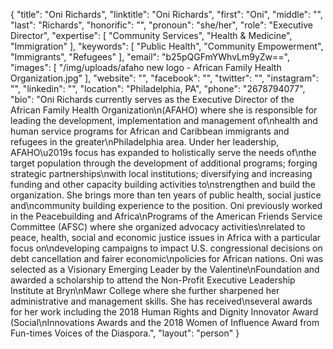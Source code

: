 {
  "title": "Oni Richards",
  "linktitle": "Oni Richards",
  "first": "Oni",
  "middle": "",
  "last": "Richards",
  "honorific": "",
  "pronoun": "she/her",
  "role": "Executive Director",
  "expertise": [
    "Community Services",
    "Health & Medicine",
    "Immigration"
  ],
  "keywords": [
    "Public Health",
    "Community Empowerment",
    "Immigrants",
    "Refugees"
  ],
  "email": "b25pQGFmYWhvLm9yZw==",
  "images": [
    "/img/uploads/afaho new logo - African Family Health Organization.jpg"
  ],
  "website": "",
  "facebook": "",
  "twitter": "",
  "instagram": "",
  "linkedin": "",
  "location": "Philadelphia, PA",
  "phone": "2678794077",
  "bio": "Oni Richards currently serves as the Executive Director of the African Family Health Organization\n(AFAHO) where she is responsible for leading the development, implementation and management of\nhealth and human service programs for African and Caribbean immigrants and refugees in the greater\nPhiladelphia area. Under her leadership, AFAHO\u2019s focus has expanded to holistically serve the needs of\nthe target population through the development of additional programs; forging strategic partnerships\nwith local institutions; diversifying and increasing funding and other capacity building activities to\nstrengthen and build the organization. She brings more than ten years of public health, social justice and\ncommunity building experience to the position. Oni previously worked in the Peacebuilding and Africa\nPrograms of the American Friends Service Committee (AFSC) where she organized advocacy activities\nrelated to peace, health, social and economic justice issues in Africa with a particular focus on\ndeveloping campaigns to impact U.S. congressional decisions on debt cancellation and fairer economic\npolicies for African nations. Oni was selected as a Visionary Emerging Leader by the Valentine\nFoundation and awarded a scholarship to attend the Non-Profit Executive Leadership Institute at Bryn\nMawr College where she further sharpened her administrative and management skills. She has received\nseveral awards for her work including the 2018 Human Rights and Dignity Innovator Award (Social\nInnovations Awards and the 2018 Women of Influence Award from Fun-times Voices of the Diaspora.",
  "layout": "person"
}
